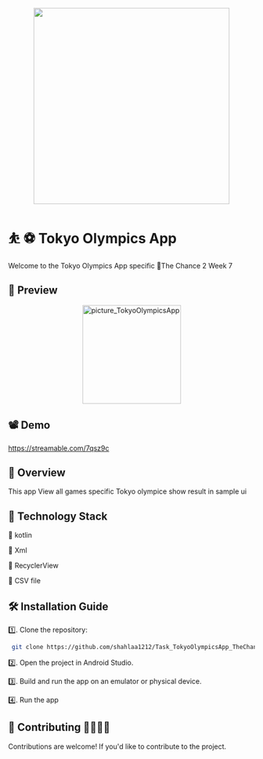 <p align="center">
  <img width ="400" src="https://github.com/shahlaa1212/Task_TokyoOlympicsApp_TheChance2/assets/74646502/1c522f07-3c7c-44fc-8499-0a2b976685e2.png">
</p>

# ⛹️ ⚽️ Tokyo Olympics App 
Welcome to the Tokyo Olympics App specific 🎇The Chance 2 Week 7

## 📸 Preview
<p align="center">
<img width="201" alt="picture_TokyoOlympicsApp" src="https://github.com/shahlaa1212/Task_TokyoOlympicsApp_TheChance2/assets/74646502/fa1bf57a-c2a0-4a9b-be1f-ca0681bae1aa" />
</p>

## 📽 Demo
https://streamable.com/7qsz9c

## 💫 Overview
This app View all games specific Tokyo olympice show result in sample ui 

## 📌 Technology Stack 

🔘 kotlin

🔘 Xml

🔘 RecyclerView

🔘 CSV file

## 🛠 Installation Guide 

 1️⃣. Clone the repository:

 ```bash
  git clone https://github.com/shahlaa1212/Task_TokyoOlympicsApp_TheChance2.git
 ```

2️⃣. Open the project in Android Studio.
   
3️⃣. Build and run the app on an emulator or physical device.
   
4️⃣. Run the app

## 🙏 Contributing 🫱🏼‍🫲🏻

Contributions are welcome! If you'd like to contribute to the project.



